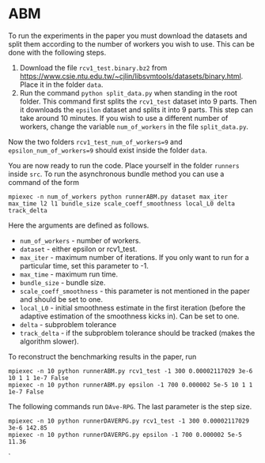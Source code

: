 # ABM
To run the experiments in the paper you must download the datasets and split them according to the number of workers you wish to use.
This can be done with the following steps.

1. Download the file `rcv1_test.binary.bz2` from https://www.csie.ntu.edu.tw/~cjlin/libsvmtools/datasets/binary.html. Place it in the folder `data`.
2. Run the command `python split_data.py` when standing in the root folder. This command first splits the `rcv1_test` dataset into 9 parts. Then it downloads the `epsilon` dataset and splits it into 9 parts. This step can take around 10 minutes. If you wish to use a different number of workers, change the variable `num_of_workers` in the file `split_data.py`.

Now the two folders `rcv1_test_num_of_workers=9` and `epsilon_num_of_workers=9` should exist inside the folder `data`.

You are now ready to run the code. Place yourself in the folder `runners` inside `src`. To run the asynchronous bundle method you can use a command of the form 

`mpiexec -n num_of_workers python runnerABM.py dataset max_iter max_time l2 l1 bundle_size scale_coeff_smoothness local_L0 delta track_delta`

Here the arguments are defined as follows.
* `num_of_workers` - number of workers.
* `dataset` - either epsilon or rcv1_test.
* `max_iter` - maximum number of iterations. If you only want to run for a particular time, set this parameter to -1.
* `max_time` - maximum run time.
* `bundle_size` - bundle size.
* `scale_coeff_smoothness` - this parameter is not mentioned in the paper and should be set to one.
* `local_L0` - initial smoothness estimate in the first iteration (before the adaptive estimation of the smoothness kicks in). Can be set to one. 
* `delta` - subproblem tolerance
* `track_delta` - if the subproblem tolerance should be tracked (makes the algorithm slower).

To reconstruct the benchmarking results in the paper, run 

`mpiexec -n 10 python runnerABM.py rcv1_test -1 300 0.00002117029 3e-6 10 1 1 1e-7 False`                                    
`mpiexec -n 10 python runnerABM.py epsilon -1 700 0.000002 5e-5 10 1 1 1e-7 False`

The following commands run `DAve-RPG`. The last parameter is the step size.

`mpiexec -n 10 python runnerDAVERPG.py rcv1_test -1 300 0.00002117029 3e-6 142.85`                                    
`mpiexec -n 10 python runnerDAVERPG.py epsilon -1 700 0.000002 5e-5 11.36`


`

